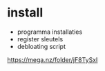 # install
- programma installaties
- register sleutels
- debloating script

https://mega.nz/folder/jF8TySxI

